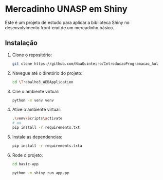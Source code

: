 # Mercadinho UNASP em Shiny
Este é um projeto de estudo para aplicar a biblioteca Shiny no desenvolvimento front-end de um mercadinho básico. 

## Instalação

1. Clone o repositório:
   ```bash
   git clone https://github.com/NaaQuinteiro/IntroducaoProgramacao_Aulas.git
   ```

2. Navegue até o diretório do projeto:
   ```bash
   cd \Trabalho3_WEBApplication
   ```

3. Crie o ambiente virtual:
   ```bash
   python -m venv venv
   ```
4. Ative o ambiente virtual:
   ```bash
   .\venv\Scripts\activate
   # ou
   pip install -r requirements.txt
   ```
5. Instale as dependencias:
   ```bash
   pip install -r requirements.txta
   ```
6. Rode o projeto:
   ```bash
   cd basic-app

   python -m shiny run app.py
   ```
